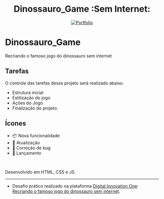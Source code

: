 
<h1 align="center">Dinossauro_Game  :Sem Internet:</h5>

<p align="center">
  <a href="https://github.com/ednaldosdl/Game_Resgate" target="_blank">
    <img src="/imgs/capa.jpg" alt="Portfolio"/>
  </a>

# Dinossauro_Game
Recriando o famoso jogo do dinossauro sem internet

##  Tarefas
  O controle das tarefas desse projeto será realizado abaixo.

  *  Estrutura inicial
  *  Estilização do jogo
  *  Ações do Jogo
  *  Finalização do projeto.

##  Ícones
-  📦 Nova funcionalidade
-  🔄 Atualização
-  🐛 Correção de bug
-  🏁 Lançamento

  <br/>
  
  Desenvolvido em HTML, CSS e JS.
</p>
<hr/>

- Desafio prático realizado na plataforma [Digital Innovation One](https://web.digitalinnovation.one/home "Digital Innovation One"): [Recriando o famoso jogo do dinossauro sem internet](https://web.digitalinnovation.one/project/recriando-o-famoso-jogo-do-dinossauro-sem-internet/learning/6e0ce884-2c7c-4d61-b2a4-28a0d48d279a?back=/track/javascript-game-developer&bootcamp_id=598f2ee3-6af1-4370-a843-2cb9afe2f70f").